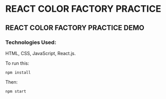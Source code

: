 # REACT COLOR FACTORY PRACTICE

## REACT COLOR  FACTORY PRACTICE DEMO


### Technologies Used:

HTML, CSS, JavaScript, React.js.


To run this:

    npm install
    
Then:

    npm start
